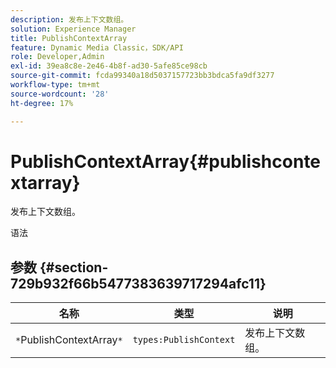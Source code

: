 ```yaml
---
description: 发布上下文数组。
solution: Experience Manager
title: PublishContextArray
feature: Dynamic Media Classic，SDK/API
role: Developer,Admin
exl-id: 39ea8c8e-2e46-4b8f-ad30-5afe85ce98cb
source-git-commit: fcda99340a18d5037157723bb3bdca5fa9df3277
workflow-type: tm+mt
source-wordcount: '28'
ht-degree: 17%

---
```


# PublishContextArray{#publishcontextarray}

发布上下文数组。

语法

## 参数 {#section-729b932f66b5477383639717294afc11}

| 名称 | 类型 | 说明 |
|---|---|---|
| `*`PublishContextArray`*` | `types:PublishContext` | 发布上下文数组。 |
